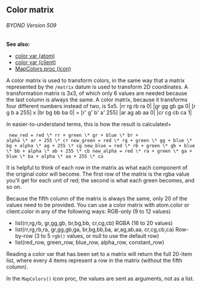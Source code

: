 ## Color matrix 
###### BYOND Version 509
**See also:**
+   [color var (atom)](/ref/atom/var/color.md) 
+   [color var (client)](/ref/client/var/color.md) 
+   [MapColors proc (icon)](/ref/icon/proc/MapColors.md) 

A color matrix is used to transform colors, in the same way
that a matrix represented by the `/matrix` datum is used to transform 2D
coordinates. A transformation matrix is 3x3, of which only 6 values are
needed because the last column is always the same. A color matrix,
because it transforms four different numbers instead of two, is 5x5.
                    |rr rg rb ra 0|
                    |gr gg gb ga 0|
    [r g b a 255] x |br bg bb ba 0| = [r' g' b' a' 255]
                    |ar ag ab aa 0|
                    |cr cg cb ca 1|


In easier-to-understand terms, this is how the result is
calculated+ 
```
 new_red = red \* rr + green \* gr + blue \* br +
alpha \* ar + 255 \* cr new_green = red \* rg + green \* gg + blue \*
bg + alpha \* ag + 255 \* cg new_blue = red \* rb + green \* gb + blue
\* bb + alpha \* ab + 255 \* cb new_alpha = red \* ra + green \* ga +
blue \* ba + alpha \* aa + 255 \* ca 
```
 

It is helpful
to think of each row in the matrix as what each component of the
original color will become. The first row of the matrix is the rgba
value you\'ll get for each unit of red; the second is what each green
becomes, and so on. 

Because the fifth column of the matrix is
always the same, only 20 of the values need to be provided. You can use
a color matrix with atom.color or client.color in any of the following
ways:
RGB-only (9 to 12 values)
+   list(rr,rg,rb, gr,gg,gb, br,bg,bb, cr,cg,cb)
RGBA (16 to 20 values)
+   list(rr,rg,rb,ra, gr,gg,gb,ga, br,bg,bb,ba, ar,ag,ab,aa,
    cr,cg,cb,ca)
Row-by-row (3 to 5 `rgb()` values, or null to use the default row)
+   list(red_row, green_row, blue_row, alpha_row, constant_row)


Reading a color var that has been set to a matrix will return
the full 20-item list, where every 4 items represent a row in the matrix
(without the fifth column). 

In the `MapColors()` icon proc, the
values are sent as arguments, not as a list.